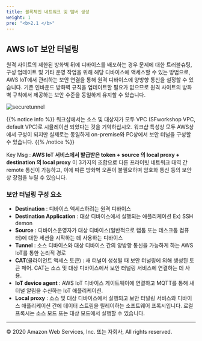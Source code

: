```yaml
---
title: 블록체인 네트워크 및 멤버 생성 
weight: 1
pre: "<b>2.1 </b>"
---
```


## AWS IoT 보안 터널링 
원격 사이트의 제한된 방화벽 뒤에 디바이스를 배포하는 경우 문제에 대한 트러블슈팅, 구성 업데이트 및 기타 운영 작업을 위해 해당 디바이스에 액세스할 수 있는 방법으로, AWS IoT에서 관리하는 보안 연결을 통해 원격 디바이스에 양방향 통신을 설정할 수 있습니다. 기존 인바운드 방화벽 규칙을 업데이트할 필요가 없으므로 원격 사이트의 방화벽 규칙에서 제공하는 보안 수준을 동일하게 유지할 수 있습니다. 

![securetunnel](/lab2/image/securetunnel_1.png)

{{% notice info %}}
워크샵에서는 소스 및 대상지가 모두 VPC (SFworkshop VPC, default VPC)로 시뮬레이션 되었다는 것을 기억하십시오. 워크샵 특성상 모두 AWS상에서 구성이 되지만 실제로는 동일하게 on-premise와 PC상에서 보안 터널을 구성할 수 있습니다.
{{% /notice %}}

Key Msg : 
**AWS IoT 서비스에서 발급받은 token + source 의 local proxy + destination 의 local proxy**
이 3가지의 조합으로 다른 프라이빗 네트워크 대역 간 remote 통신이 가능하고, 이에 따른 방화벽 오픈이 불필요하며 암호화 통신 등의 보안상 장점을 누릴 수 있습니다. 

### 보안 터널링 구성 요소 
- **Destination** : 디바이스 액세스하려는 원격 디바이스
- **Destination Application** : 대상 디바이스에서 실행되는 애플리케이션 Ex) SSH demon 
- **Source** :  디바이스운영자가 대상 디바이스(일반적으로 랩톱 또는 데스크톱 컴퓨터)에 대한 세션을 시작하는 데 사용하는 디바이스
- **Tunnel** :  소스 디바이스와 대상 디바이스 간의 양방향 통신을 가능하게 하는 AWS IoT를 통한 논리적 경로
- **CAT**(클라이언트 액세스 토큰) :  새 터널이 생성될 때 보안 터널링에 의해 생성된 토큰 페어. CAT는 소스 및 대상 디바이스에서 보안 터널링 서비스에 연결하는 데 사용.
- **IoT device agent** : AWS IoT 디바이스 게이트웨이에 연결하고 MQTT를 통해 새 터널 알림을 수신하는 IoT 애플리케이션.
- **Local proxy** : 소스 및 대상 디바이스에서 실행되고 보안 터널링 서비스와 디바이스 애플리케이션 간에 데이터 스트림을 릴레이하는 소프트웨어 프록시입니다. 로컬 프록시는 소스 모드 또는 대상 모드에서 실행할 수 있습니다. 


 
---
© 2020 Amazon Web Services, Inc. 또는 자회사, All rights reserved.
